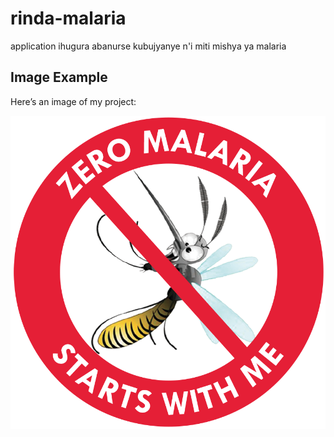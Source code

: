 # rinda-malaria
application ihugura abanurse kubujyanye n'i miti mishya ya malaria


## Image Example

Here’s an image of my project:

![Project Screenshot](./lib/images/Zero.webp)